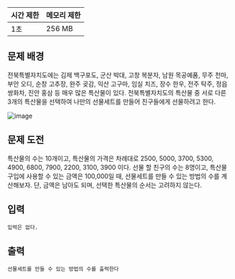 | 시간 제한 | 메모리 제한 |
| --- | --- |
| 1초 | 256 MB |

## 문제 배경

전북특별자치도에는 김제 백구포도, 군산 박대, 고창 복분자, 남원 목공예품, 무주 천마, 부안 오디, 순창 고추장, 완주 곶감, 익산 고구마, 임실 치즈, 장수 한우, 전주 탁주, 정읍 쌍화차, 진안
홍삼 등 매우 많은 특산물이 있다. 전북특별자치도의 특산물 중 서로 다른 3개의 특산물을 선택하여 나만의 선물세트를 만들어 친구들에게 선물하려고 한다.

![image](https://github.com/wkdtjdwns/Python/assets/128266768/5a2428db-c1c1-410b-9dcf-a74967b19fbd)

## 문제 도전

특산물의 수는 10개이고, 특산물의 가격은 차례대로 2500, 5000, 3700, 5300, 4900, 6800,
7900, 2200, 3100, 3900 이다. 선물 할 친구의 수는 8명이고, 특산물 구입에 사용할 수 있는 금액은 100,000일 때, 선물세트를 만들 수 있는 방법의 수를 계산해보자. 단, 금액은 남아도 되며, 선택한 특산물의 순서는 고려하지 않는다.

## **입력**

```
입력은 없다.
```

## **출력**

```
선물세트를 만들 수 있는 방법의 수를 출력한다
```
